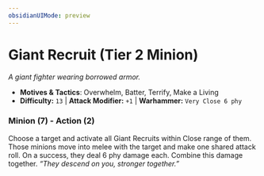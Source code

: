```yaml
---
obsidianUIMode: preview
---
```

# Giant Recruit (Tier 2 Minion)

*A giant fighter wearing borrowed armor.*

- **Motives & Tactics**: Overwhelm, Batter, Terrify, Make a Living
- **Difficulty:** `13` | **Attack Modifier:** `+1` | **Warhammer:** `Very Close 6 phy`


### Minion (7) - Action (2)

Choose a target and activate all Giant Recruits within Close range of them. Those minions move into melee with the target and make one shared attack roll. On a success, they deal 6 phy damage each. Combine this damage together. *“They descend on you, stronger together.”*